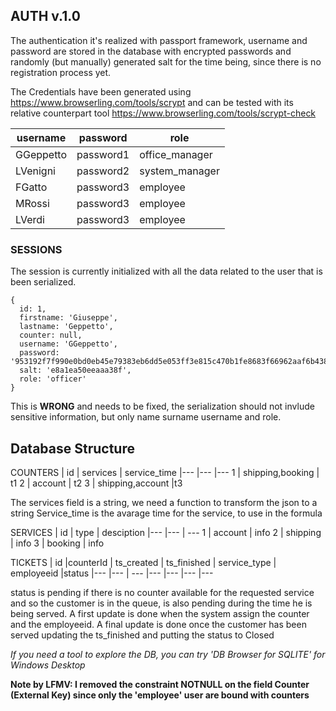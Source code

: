 ## AUTH v.1.0

The authentication it's realized with passport framework, username and password are stored in the database with encrypted passwords and randomly (but manually) generated salt for the time being, since there is no registration process yet.

The Credentials have been generated using https://www.browserling.com/tools/scrypt
and can be tested with its relative counterpart tool https://www.browserling.com/tools/scrypt-check


| username  | password    | role   |
|---        |---          |---|
|  GGeppetto |  password1 |  office_manager |
|  LVenigni |  password2 | system_manager  |
|  FGatto    |  password3 | employee  |
| MRossi | password3 | employee  |
| LVerdi | password3 | employee  |

### SESSIONS

The session is currently initialized with all the data related to the user that is been serialized.
```
{
  id: 1,
  firstname: 'Giuseppe',
  lastname: 'Geppetto',
  counter: null,
  username: 'GGeppetto',
  password: '953192f7f990e0bd0eb45e79383eb6dd5e053ff3e815c470b1fe8683f66962aaf6b438beb02230a7ea1cb22176bdd4c4b8e70764d7adf56f582f0e071dd779c8',
  salt: 'e8a1ea50eeaaa38f',
  role: 'officer'
}
```

This is **WRONG** and needs to be fixed, the serialization should not invlude sensitive information, but only name surname username and role.

## Database Structure

COUNTERS
| id  | services  | service_time
|---        |---  |---
1     | shipping,booking | t1
2     | account   | t2
3     | shipping,account |t3

The services field is a string, we need a function to transform the json to a string 
Service_time is the avarage time for the service, to use in the formula

SERVICES
| id  | type   | desciption
|---        |--- | ---
1     | account | info
2     | shipping | info
3     | booking | info

TICKETS
| id |counterId | ts_created | ts_finished | service_type | employeeid |status
|---        |--- | --- |--- |--- |--- |---


status is pending if there is no counter available for the requested service and so the customer is in the queue, is also pending during the time he is being served.
A first update is done when the system assign the counter and the employeeid.
A final update is done once the customer has been served updating the ts_finished and putting the status to Closed


*If you need a tool to explore the DB, you can try 'DB Browser for SQLITE' for Windows Desktop*

**Note by LFMV: I removed the constraint NOTNULL on the field Counter (External Key) since only the 'employee' user are bound with counters**
